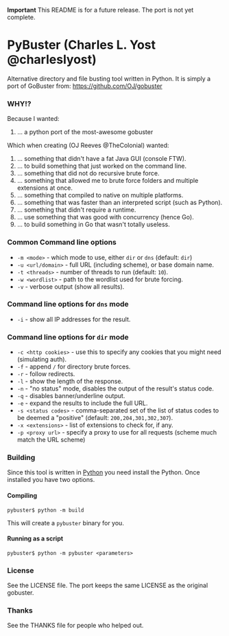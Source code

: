 **Important** This README is for a future release. The port is not yet complete.

PyBuster (Charles L. Yost @charleslyost)
========================================

Alternative directory and file busting tool written in Python. It is simply a port of GoBuster from: https://github.com/OJ/gobuster

### WHY!?

Because I wanted:

1. ... a python port of the most-awesome gobuster

Which when creating (OJ Reeves @TheColonial) wanted:
1. ... something that didn't have a fat Java GUI (console FTW).
1. ... to build something that just worked on the command line.
1. ... something that did not do recursive brute force.
1. ... something that allowed me to brute force folders and multiple extensions at once.
1. ... something that compiled to native on multiple platforms.
1. ... something that was faster than an interpreted script (such as Python).
1. ... something that didn't require a runtime.
1. ... use something that was good with concurrency (hence Go).
1. ... to build something in Go that wasn't totally useless.


### Common Command line options

* `-m <mode>` - which mode to use, either `dir` or `dns` (default: `dir`)
* `-u <url/domain>` - full URL (including scheme), or base domain name.
* `-t <threads>` - number of threads to run (default: `10`).
* `-w <wordlist>` - path to the wordlist used for brute forcing.
* `-v` - verbose output (show all results).

### Command line options for `dns` mode

* `-i` - show all IP addresses for the result.

### Command line options for `dir` mode

* `-c <http cookies>` - use this to specify any cookies that you might need (simulating auth).
* `-f` - append `/` for directory brute forces.
* `-r` - follow redirects.
* `-l` - show the length of the response.
* `-n` - "no status" mode, disables the output of the result's status code.
* `-q` - disables banner/underline output.
* `-e` - expand the results to include the full URL.
* `-s <status codes>` - comma-separated set of the list of status codes to be deemed a "positive" (default: `200,204,301,302,307`).
* `-x <extensions>` - list of extensions to check for, if any.
* `-p <proxy url>` - specify a proxy to use for all requests (scheme much match the URL scheme)

### Building

Since this tool is written in [Python](https://www.python.org/) you need install the Python. Once installed you have two options.

#### Compiling
```
pybuster$ python -m build
```
This will create a `pybuster` binary for you.
#### Running as a script
```
pybuster$ python -m pybuster <parameters>
```

### License

See the LICENSE file.
The port keeps the same LICENSE as the original gobuster.

### Thanks

See the THANKS file for people who helped out.

